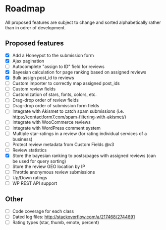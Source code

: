 # Roadmap

All proposed features are subject to change and sorted alphabetically rather than in odrer of development.

## Proposed features
- [x] Add a Honeypot to the submission form
- [x] Ajax pagination
- [ ] Autocomplete "assign to ID" field for reviews
- [x] Bayesian calculation for page ranking based on assigned reviews
- [x] Bulk assign post_id to reviews
- [ ] Custom importer to correctly map assigned post_ids
- [ ] Custom review fields
- [ ] Customization of stars, fonts, colors, etc.
- [ ] Drag-drop order of review fields
- [ ] Drag-drop order of submission form fields
- [ ] Integrate with Akismet to catch spam submissions (i.e. https://contactform7.com/spam-filtering-with-akismet/)
- [ ] Integrate with WooCommerce reviews
- [ ] Integrate with WordPress comment system
- [ ] Multiple star-ratings in a review (for rating individual services of a business)
- [ ] Protect review metadata from Custom Fields @v3
- [ ] Review statistics
- [x] Store the bayesian ranking to posts/pages with assigned reviews (can be used for query sorting)
- [ ] Store the review GEO location by IP
- [ ] Throttle anonymous review submissions
- [ ] Up/Down ratings
- [ ] WP REST API support

## Other
- [ ] Code coverage for each class
- [ ] Dated log files: http://stackoverflow.com/a/217468/2744691
- [ ] Rating types (star, thumb, emote, percent)
